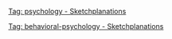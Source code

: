 ---
---


[Tag: psychology - Sketchplanations](https://sketchplanations.com/tags/psychology)

[Tag: behavioral-psychology - Sketchplanations](https://sketchplanations.com/tags/behavioral-psychology)

